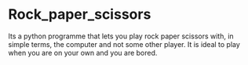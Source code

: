 # Rock_paper_scissors
Its a python programme that lets you play rock paper scissors with, in simple terms, the computer and not some other player. It is ideal to play when you are on your own and you are bored.
